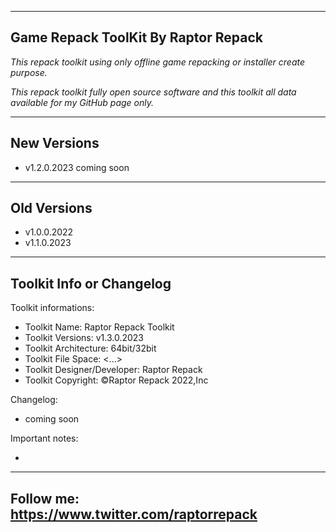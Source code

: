----------------------------------------------------------------------------------------------------
Game Repack ToolKit By Raptor Repack
----------------------------------------------------------------------------------------------------

*This repack toolkit using only offline game repacking or installer create purpose.*

*This repack toolkit fully open source software and this toolkit all data available for my GitHub page only.*

----------------------------------------------------------------------------------------------------
New Versions
----------------------------------------------------------------------------------------------------
- v1.2.0.2023 coming soon
----------------------------------------------------------------------------------------------------
Old Versions
----------------------------------------------------------------------------------------------------
- v1.0.0.2022
- v1.1.0.2023

----------------------------------------------------------------------------------------------------
Toolkit Info or Changelog
----------------------------------------------------------------------------------------------------
Toolkit informations:
- Toolkit Name: Raptor Repack Toolkit
- Toolkit Versions: v1.3.0.2023
- Toolkit Architecture: 64bit/32bit
- Toolkit File Space: <...>
- Toolkit Designer/Developer: Raptor Repack
- Toolkit Copyright: ©Raptor Repack 2022,Inc

Changelog:
- coming soon

Important notes:

- 
---------------------------------------------------------------------------------------------------
Follow me: https://www.twitter.com/raptorrepack
---------------------------------------------------------------------------------------------------
